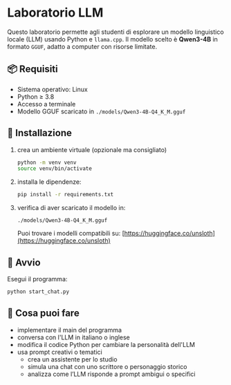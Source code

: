 # Laboratorio LLM

Questo laboratorio permette agli studenti di esplorare un modello linguistico locale (LLM) usando Python e `llama.cpp`. Il modello scelto è **Qwen3-4B** in formato `GGUF`, adatto a computer con risorse limitate.

## 📦 Requisiti

- Sistema operativo: Linux
- Python ≥ 3.8
- Accesso a terminale
- Modello GGUF scaricato in `./models/Qwen3-4B-Q4_K_M.gguf`

## 🔧 Installazione

1. crea un ambiente virtuale (opzionale ma consigliato)
    ```bash
    python -m venv venv
    source venv/bin/activate
    ```

2. installa le dipendenze:
   ```bash
   pip install -r requirements.txt
   ```

3. verifica di aver scaricato il modello in:
   ```
   ./models/Qwen3-4B-Q4_K_M.gguf
   ```

   Puoi trovare i modelli compatibili su: [https://huggingface.co/unsloth](https://huggingface.co/unsloth)

## 🚀 Avvio

Esegui il programma:

```bash
python start_chat.py
```

## 🧠 Cosa puoi fare

- implementare il main del programma
- conversa con l'LLM in italiano o inglese
- modifica il codice Python per cambiare la personalità dell'LLM
- usa prompt creativi o tematici
   - crea un assistente per lo studio
   - simula una chat con uno scrittore o personaggio storico
   - analizza come l’LLM risponde a prompt ambigui o specifici
